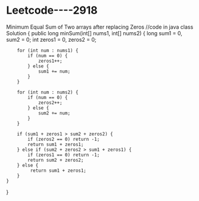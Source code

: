 # Leetcode----2918
Minimum Equal Sum of Two arrays after replacing Zeros
//code in java 
class Solution {
    public long minSum(int[] nums1, int[] nums2) {
        long sum1 = 0, sum2 = 0;
        int zeros1 = 0, zeros2 = 0;

        for (int num : nums1) {
            if (num == 0) {
                zeros1++;
            } else {
                sum1 += num;
            }
        }

        for (int num : nums2) {
            if (num == 0) {
                zeros2++;
            } else {
                sum2 += num;
            }
        }

        if (sum1 + zeros1 > sum2 + zeros2) {
            if (zeros2 == 0) return -1;
            return sum1 + zeros1;
        } else if (sum2 + zeros2 > sum1 + zeros1) {
            if (zeros1 == 0) return -1;
            return sum2 + zeros2;
        } else {
             return sum1 + zeros1;
        }
    }
}
